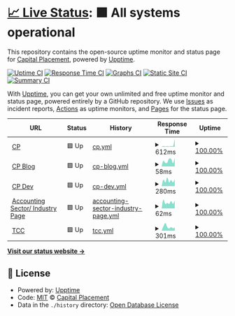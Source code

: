# [📈 Live Status](https://status.capital-placement.com): <!--live status--> **🟩 All systems operational**

This repository contains the open-source uptime monitor and status page for [Capital Placement](https://capital-placement.com/), powered by [Upptime](https://github.com/upptime/upptime).

[![Uptime CI](https://github.com/capital-placement/uptime/workflows/Uptime%20CI/badge.svg)](https://github.com/capital-placement/uptime/actions?query=workflow%3A%22Uptime+CI%22)
[![Response Time CI](https://github.com/capital-placement/uptime/workflows/Response%20Time%20CI/badge.svg)](https://github.com/capital-placement/uptime/actions?query=workflow%3A%22Response+Time+CI%22)
[![Graphs CI](https://github.com/capital-placement/uptime/workflows/Graphs%20CI/badge.svg)](https://github.com/capital-placement/uptime/actions?query=workflow%3A%22Graphs+CI%22)
[![Static Site CI](https://github.com/capital-placement/uptime/workflows/Static%20Site%20CI/badge.svg)](https://github.com/capital-placement/uptime/actions?query=workflow%3A%22Static+Site+CI%22)
[![Summary CI](https://github.com/capital-placement/uptime/workflows/Summary%20CI/badge.svg)](https://github.com/capital-placement/uptime/actions?query=workflow%3A%22Summary+CI%22)

With [Upptime](https://upptime.js.org), you can get your own unlimited and free uptime monitor and status page, powered entirely by a GitHub repository. We use [Issues](https://github.com/capital-placement/uptime/issues) as incident reports, [Actions](https://github.com/capital-placement/uptime/actions) as uptime monitors, and [Pages](https://status.capital-placement.com) for the status page.

<!--start: status pages-->
<!-- This summary is generated by Upptime (https://github.com/upptime/upptime) -->
<!-- Do not edit this manually, your changes will be overwritten -->
<!-- prettier-ignore -->
| URL | Status | History | Response Time | Uptime |
| --- | ------ | ------- | ------------- | ------ |
| <img alt="" src="https://capital-placement.b-cdn.net/wp-content/uploads/2019/07/favicon.ico" height="13"> [CP](https://capital-placement.com/) | 🟩 Up | [cp.yml](https://github.com/capital-placement/uptime/commits/HEAD/history/cp.yml) | <details><summary><img alt="Response time graph" src="./graphs/cp/response-time-week.png" height="20"> 612ms</summary><br><a href="https://status.capital-placement.com/history/cp"><img alt="Response time 363" src="https://img.shields.io/endpoint?url=https%3A%2F%2Fraw.githubusercontent.com%2Fcapital-placement%2Fuptime%2FHEAD%2Fapi%2Fcp%2Fresponse-time.json"></a><br><a href="https://status.capital-placement.com/history/cp"><img alt="24-hour response time 3086" src="https://img.shields.io/endpoint?url=https%3A%2F%2Fraw.githubusercontent.com%2Fcapital-placement%2Fuptime%2FHEAD%2Fapi%2Fcp%2Fresponse-time-day.json"></a><br><a href="https://status.capital-placement.com/history/cp"><img alt="7-day response time 612" src="https://img.shields.io/endpoint?url=https%3A%2F%2Fraw.githubusercontent.com%2Fcapital-placement%2Fuptime%2FHEAD%2Fapi%2Fcp%2Fresponse-time-week.json"></a><br><a href="https://status.capital-placement.com/history/cp"><img alt="30-day response time 363" src="https://img.shields.io/endpoint?url=https%3A%2F%2Fraw.githubusercontent.com%2Fcapital-placement%2Fuptime%2FHEAD%2Fapi%2Fcp%2Fresponse-time-month.json"></a><br><a href="https://status.capital-placement.com/history/cp"><img alt="1-year response time 363" src="https://img.shields.io/endpoint?url=https%3A%2F%2Fraw.githubusercontent.com%2Fcapital-placement%2Fuptime%2FHEAD%2Fapi%2Fcp%2Fresponse-time-year.json"></a></details> | <details><summary><a href="https://status.capital-placement.com/history/cp">100.00%</a></summary><a href="https://status.capital-placement.com/history/cp"><img alt="All-time uptime 100.00%" src="https://img.shields.io/endpoint?url=https%3A%2F%2Fraw.githubusercontent.com%2Fcapital-placement%2Fuptime%2FHEAD%2Fapi%2Fcp%2Fuptime.json"></a><br><a href="https://status.capital-placement.com/history/cp"><img alt="24-hour uptime 100.00%" src="https://img.shields.io/endpoint?url=https%3A%2F%2Fraw.githubusercontent.com%2Fcapital-placement%2Fuptime%2FHEAD%2Fapi%2Fcp%2Fuptime-day.json"></a><br><a href="https://status.capital-placement.com/history/cp"><img alt="7-day uptime 100.00%" src="https://img.shields.io/endpoint?url=https%3A%2F%2Fraw.githubusercontent.com%2Fcapital-placement%2Fuptime%2FHEAD%2Fapi%2Fcp%2Fuptime-week.json"></a><br><a href="https://status.capital-placement.com/history/cp"><img alt="30-day uptime 100.00%" src="https://img.shields.io/endpoint?url=https%3A%2F%2Fraw.githubusercontent.com%2Fcapital-placement%2Fuptime%2FHEAD%2Fapi%2Fcp%2Fuptime-month.json"></a><br><a href="https://status.capital-placement.com/history/cp"><img alt="1-year uptime 100.00%" src="https://img.shields.io/endpoint?url=https%3A%2F%2Fraw.githubusercontent.com%2Fcapital-placement%2Fuptime%2FHEAD%2Fapi%2Fcp%2Fuptime-year.json"></a></details>
| <img alt="" src="https://capital-placement.b-cdn.net/wp-content/uploads/2019/07/favicon.ico" height="13"> [CP Blog](https://capital-placement.com/blog/) | 🟩 Up | [cp-blog.yml](https://github.com/capital-placement/uptime/commits/HEAD/history/cp-blog.yml) | <details><summary><img alt="Response time graph" src="./graphs/cp-blog/response-time-week.png" height="20"> 58ms</summary><br><a href="https://status.capital-placement.com/history/cp-blog"><img alt="Response time 97" src="https://img.shields.io/endpoint?url=https%3A%2F%2Fraw.githubusercontent.com%2Fcapital-placement%2Fuptime%2FHEAD%2Fapi%2Fcp-blog%2Fresponse-time.json"></a><br><a href="https://status.capital-placement.com/history/cp-blog"><img alt="24-hour response time 85" src="https://img.shields.io/endpoint?url=https%3A%2F%2Fraw.githubusercontent.com%2Fcapital-placement%2Fuptime%2FHEAD%2Fapi%2Fcp-blog%2Fresponse-time-day.json"></a><br><a href="https://status.capital-placement.com/history/cp-blog"><img alt="7-day response time 58" src="https://img.shields.io/endpoint?url=https%3A%2F%2Fraw.githubusercontent.com%2Fcapital-placement%2Fuptime%2FHEAD%2Fapi%2Fcp-blog%2Fresponse-time-week.json"></a><br><a href="https://status.capital-placement.com/history/cp-blog"><img alt="30-day response time 97" src="https://img.shields.io/endpoint?url=https%3A%2F%2Fraw.githubusercontent.com%2Fcapital-placement%2Fuptime%2FHEAD%2Fapi%2Fcp-blog%2Fresponse-time-month.json"></a><br><a href="https://status.capital-placement.com/history/cp-blog"><img alt="1-year response time 97" src="https://img.shields.io/endpoint?url=https%3A%2F%2Fraw.githubusercontent.com%2Fcapital-placement%2Fuptime%2FHEAD%2Fapi%2Fcp-blog%2Fresponse-time-year.json"></a></details> | <details><summary><a href="https://status.capital-placement.com/history/cp-blog">100.00%</a></summary><a href="https://status.capital-placement.com/history/cp-blog"><img alt="All-time uptime 100.00%" src="https://img.shields.io/endpoint?url=https%3A%2F%2Fraw.githubusercontent.com%2Fcapital-placement%2Fuptime%2FHEAD%2Fapi%2Fcp-blog%2Fuptime.json"></a><br><a href="https://status.capital-placement.com/history/cp-blog"><img alt="24-hour uptime 100.00%" src="https://img.shields.io/endpoint?url=https%3A%2F%2Fraw.githubusercontent.com%2Fcapital-placement%2Fuptime%2FHEAD%2Fapi%2Fcp-blog%2Fuptime-day.json"></a><br><a href="https://status.capital-placement.com/history/cp-blog"><img alt="7-day uptime 100.00%" src="https://img.shields.io/endpoint?url=https%3A%2F%2Fraw.githubusercontent.com%2Fcapital-placement%2Fuptime%2FHEAD%2Fapi%2Fcp-blog%2Fuptime-week.json"></a><br><a href="https://status.capital-placement.com/history/cp-blog"><img alt="30-day uptime 100.00%" src="https://img.shields.io/endpoint?url=https%3A%2F%2Fraw.githubusercontent.com%2Fcapital-placement%2Fuptime%2FHEAD%2Fapi%2Fcp-blog%2Fuptime-month.json"></a><br><a href="https://status.capital-placement.com/history/cp-blog"><img alt="1-year uptime 100.00%" src="https://img.shields.io/endpoint?url=https%3A%2F%2Fraw.githubusercontent.com%2Fcapital-placement%2Fuptime%2FHEAD%2Fapi%2Fcp-blog%2Fuptime-year.json"></a></details>
| <img alt="" src="https://capital-placement.b-cdn.net/wp-content/uploads/2019/07/favicon.ico" height="13"> [CP Dev](https://cwdev.capital-placement.com/) | 🟩 Up | [cp-dev.yml](https://github.com/capital-placement/uptime/commits/HEAD/history/cp-dev.yml) | <details><summary><img alt="Response time graph" src="./graphs/cp-dev/response-time-week.png" height="20"> 280ms</summary><br><a href="https://status.capital-placement.com/history/cp-dev"><img alt="Response time 358" src="https://img.shields.io/endpoint?url=https%3A%2F%2Fraw.githubusercontent.com%2Fcapital-placement%2Fuptime%2FHEAD%2Fapi%2Fcp-dev%2Fresponse-time.json"></a><br><a href="https://status.capital-placement.com/history/cp-dev"><img alt="24-hour response time 345" src="https://img.shields.io/endpoint?url=https%3A%2F%2Fraw.githubusercontent.com%2Fcapital-placement%2Fuptime%2FHEAD%2Fapi%2Fcp-dev%2Fresponse-time-day.json"></a><br><a href="https://status.capital-placement.com/history/cp-dev"><img alt="7-day response time 280" src="https://img.shields.io/endpoint?url=https%3A%2F%2Fraw.githubusercontent.com%2Fcapital-placement%2Fuptime%2FHEAD%2Fapi%2Fcp-dev%2Fresponse-time-week.json"></a><br><a href="https://status.capital-placement.com/history/cp-dev"><img alt="30-day response time 358" src="https://img.shields.io/endpoint?url=https%3A%2F%2Fraw.githubusercontent.com%2Fcapital-placement%2Fuptime%2FHEAD%2Fapi%2Fcp-dev%2Fresponse-time-month.json"></a><br><a href="https://status.capital-placement.com/history/cp-dev"><img alt="1-year response time 358" src="https://img.shields.io/endpoint?url=https%3A%2F%2Fraw.githubusercontent.com%2Fcapital-placement%2Fuptime%2FHEAD%2Fapi%2Fcp-dev%2Fresponse-time-year.json"></a></details> | <details><summary><a href="https://status.capital-placement.com/history/cp-dev">100.00%</a></summary><a href="https://status.capital-placement.com/history/cp-dev"><img alt="All-time uptime 99.95%" src="https://img.shields.io/endpoint?url=https%3A%2F%2Fraw.githubusercontent.com%2Fcapital-placement%2Fuptime%2FHEAD%2Fapi%2Fcp-dev%2Fuptime.json"></a><br><a href="https://status.capital-placement.com/history/cp-dev"><img alt="24-hour uptime 100.00%" src="https://img.shields.io/endpoint?url=https%3A%2F%2Fraw.githubusercontent.com%2Fcapital-placement%2Fuptime%2FHEAD%2Fapi%2Fcp-dev%2Fuptime-day.json"></a><br><a href="https://status.capital-placement.com/history/cp-dev"><img alt="7-day uptime 100.00%" src="https://img.shields.io/endpoint?url=https%3A%2F%2Fraw.githubusercontent.com%2Fcapital-placement%2Fuptime%2FHEAD%2Fapi%2Fcp-dev%2Fuptime-week.json"></a><br><a href="https://status.capital-placement.com/history/cp-dev"><img alt="30-day uptime 99.95%" src="https://img.shields.io/endpoint?url=https%3A%2F%2Fraw.githubusercontent.com%2Fcapital-placement%2Fuptime%2FHEAD%2Fapi%2Fcp-dev%2Fuptime-month.json"></a><br><a href="https://status.capital-placement.com/history/cp-dev"><img alt="1-year uptime 99.95%" src="https://img.shields.io/endpoint?url=https%3A%2F%2Fraw.githubusercontent.com%2Fcapital-placement%2Fuptime%2FHEAD%2Fapi%2Fcp-dev%2Fuptime-year.json"></a></details>
| <img alt="" src="https://capital-placement.b-cdn.net/wp-content/uploads/2019/07/favicon.ico" height="13"> [Accounting Sector/ Industry Page](https://capital-placement.com/accounting-audit/) | 🟩 Up | [accounting-sector-industry-page.yml](https://github.com/capital-placement/uptime/commits/HEAD/history/accounting-sector-industry-page.yml) | <details><summary><img alt="Response time graph" src="./graphs/accounting-sector-industry-page/response-time-week.png" height="20"> 62ms</summary><br><a href="https://status.capital-placement.com/history/accounting-sector-industry-page"><img alt="Response time 105" src="https://img.shields.io/endpoint?url=https%3A%2F%2Fraw.githubusercontent.com%2Fcapital-placement%2Fuptime%2FHEAD%2Fapi%2Faccounting-sector-industry-page%2Fresponse-time.json"></a><br><a href="https://status.capital-placement.com/history/accounting-sector-industry-page"><img alt="24-hour response time 79" src="https://img.shields.io/endpoint?url=https%3A%2F%2Fraw.githubusercontent.com%2Fcapital-placement%2Fuptime%2FHEAD%2Fapi%2Faccounting-sector-industry-page%2Fresponse-time-day.json"></a><br><a href="https://status.capital-placement.com/history/accounting-sector-industry-page"><img alt="7-day response time 62" src="https://img.shields.io/endpoint?url=https%3A%2F%2Fraw.githubusercontent.com%2Fcapital-placement%2Fuptime%2FHEAD%2Fapi%2Faccounting-sector-industry-page%2Fresponse-time-week.json"></a><br><a href="https://status.capital-placement.com/history/accounting-sector-industry-page"><img alt="30-day response time 105" src="https://img.shields.io/endpoint?url=https%3A%2F%2Fraw.githubusercontent.com%2Fcapital-placement%2Fuptime%2FHEAD%2Fapi%2Faccounting-sector-industry-page%2Fresponse-time-month.json"></a><br><a href="https://status.capital-placement.com/history/accounting-sector-industry-page"><img alt="1-year response time 105" src="https://img.shields.io/endpoint?url=https%3A%2F%2Fraw.githubusercontent.com%2Fcapital-placement%2Fuptime%2FHEAD%2Fapi%2Faccounting-sector-industry-page%2Fresponse-time-year.json"></a></details> | <details><summary><a href="https://status.capital-placement.com/history/accounting-sector-industry-page">100.00%</a></summary><a href="https://status.capital-placement.com/history/accounting-sector-industry-page"><img alt="All-time uptime 100.00%" src="https://img.shields.io/endpoint?url=https%3A%2F%2Fraw.githubusercontent.com%2Fcapital-placement%2Fuptime%2FHEAD%2Fapi%2Faccounting-sector-industry-page%2Fuptime.json"></a><br><a href="https://status.capital-placement.com/history/accounting-sector-industry-page"><img alt="24-hour uptime 100.00%" src="https://img.shields.io/endpoint?url=https%3A%2F%2Fraw.githubusercontent.com%2Fcapital-placement%2Fuptime%2FHEAD%2Fapi%2Faccounting-sector-industry-page%2Fuptime-day.json"></a><br><a href="https://status.capital-placement.com/history/accounting-sector-industry-page"><img alt="7-day uptime 100.00%" src="https://img.shields.io/endpoint?url=https%3A%2F%2Fraw.githubusercontent.com%2Fcapital-placement%2Fuptime%2FHEAD%2Fapi%2Faccounting-sector-industry-page%2Fuptime-week.json"></a><br><a href="https://status.capital-placement.com/history/accounting-sector-industry-page"><img alt="30-day uptime 100.00%" src="https://img.shields.io/endpoint?url=https%3A%2F%2Fraw.githubusercontent.com%2Fcapital-placement%2Fuptime%2FHEAD%2Fapi%2Faccounting-sector-industry-page%2Fuptime-month.json"></a><br><a href="https://status.capital-placement.com/history/accounting-sector-industry-page"><img alt="1-year uptime 100.00%" src="https://img.shields.io/endpoint?url=https%3A%2F%2Fraw.githubusercontent.com%2Fcapital-placement%2Fuptime%2FHEAD%2Fapi%2Faccounting-sector-industry-page%2Fuptime-year.json"></a></details>
| <img alt="" src="https://the-consulting.co/wp-content/uploads/2020/09/icon.ico" height="13"> [TCC](https://the-consulting.co/) | 🟩 Up | [tcc.yml](https://github.com/capital-placement/uptime/commits/HEAD/history/tcc.yml) | <details><summary><img alt="Response time graph" src="./graphs/tcc/response-time-week.png" height="20"> 301ms</summary><br><a href="https://status.capital-placement.com/history/tcc"><img alt="Response time 282" src="https://img.shields.io/endpoint?url=https%3A%2F%2Fraw.githubusercontent.com%2Fcapital-placement%2Fuptime%2FHEAD%2Fapi%2Ftcc%2Fresponse-time.json"></a><br><a href="https://status.capital-placement.com/history/tcc"><img alt="24-hour response time 249" src="https://img.shields.io/endpoint?url=https%3A%2F%2Fraw.githubusercontent.com%2Fcapital-placement%2Fuptime%2FHEAD%2Fapi%2Ftcc%2Fresponse-time-day.json"></a><br><a href="https://status.capital-placement.com/history/tcc"><img alt="7-day response time 301" src="https://img.shields.io/endpoint?url=https%3A%2F%2Fraw.githubusercontent.com%2Fcapital-placement%2Fuptime%2FHEAD%2Fapi%2Ftcc%2Fresponse-time-week.json"></a><br><a href="https://status.capital-placement.com/history/tcc"><img alt="30-day response time 282" src="https://img.shields.io/endpoint?url=https%3A%2F%2Fraw.githubusercontent.com%2Fcapital-placement%2Fuptime%2FHEAD%2Fapi%2Ftcc%2Fresponse-time-month.json"></a><br><a href="https://status.capital-placement.com/history/tcc"><img alt="1-year response time 282" src="https://img.shields.io/endpoint?url=https%3A%2F%2Fraw.githubusercontent.com%2Fcapital-placement%2Fuptime%2FHEAD%2Fapi%2Ftcc%2Fresponse-time-year.json"></a></details> | <details><summary><a href="https://status.capital-placement.com/history/tcc">100.00%</a></summary><a href="https://status.capital-placement.com/history/tcc"><img alt="All-time uptime 100.00%" src="https://img.shields.io/endpoint?url=https%3A%2F%2Fraw.githubusercontent.com%2Fcapital-placement%2Fuptime%2FHEAD%2Fapi%2Ftcc%2Fuptime.json"></a><br><a href="https://status.capital-placement.com/history/tcc"><img alt="24-hour uptime 100.00%" src="https://img.shields.io/endpoint?url=https%3A%2F%2Fraw.githubusercontent.com%2Fcapital-placement%2Fuptime%2FHEAD%2Fapi%2Ftcc%2Fuptime-day.json"></a><br><a href="https://status.capital-placement.com/history/tcc"><img alt="7-day uptime 100.00%" src="https://img.shields.io/endpoint?url=https%3A%2F%2Fraw.githubusercontent.com%2Fcapital-placement%2Fuptime%2FHEAD%2Fapi%2Ftcc%2Fuptime-week.json"></a><br><a href="https://status.capital-placement.com/history/tcc"><img alt="30-day uptime 100.00%" src="https://img.shields.io/endpoint?url=https%3A%2F%2Fraw.githubusercontent.com%2Fcapital-placement%2Fuptime%2FHEAD%2Fapi%2Ftcc%2Fuptime-month.json"></a><br><a href="https://status.capital-placement.com/history/tcc"><img alt="1-year uptime 100.00%" src="https://img.shields.io/endpoint?url=https%3A%2F%2Fraw.githubusercontent.com%2Fcapital-placement%2Fuptime%2FHEAD%2Fapi%2Ftcc%2Fuptime-year.json"></a></details>

<!--end: status pages-->

[**Visit our status website →**](https://status.capital-placement.com)

## 📄 License

- Powered by: [Upptime](https://github.com/upptime/upptime)
- Code: [MIT](./LICENSE) © [Capital Placement](https://capital-placement.com/)
- Data in the `./history` directory: [Open Database License](https://opendatacommons.org/licenses/odbl/1-0/)
